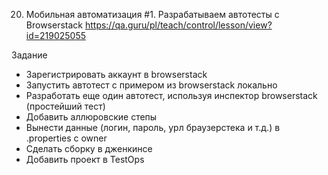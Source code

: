 20. Мобильная автоматизация #1. Разрабатываем автотесты с Browserstack
    https://qa.guru/pl/teach/control/lesson/view?id=219025055


Задание
- Зарегистрировать аккаунт в browserstack
- Запустить автотест с примером из browserstack локально
- Разработать еще один автотест, используя инспектор browserstack (простейший тест)
- Добавить аллюровские степы
- Вынести данные (логин, пароль, урл браузерстека и т.д.) в .properties с owner
- Сделать сборку в дженкинсе
- Добавить проект в TestOps
